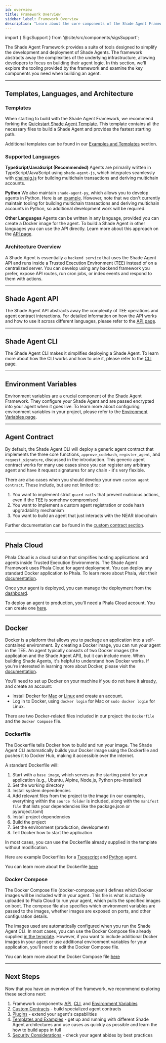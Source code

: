 ```yaml
---
id: overview
title: Framework Overview
sidebar_label: Framework Overview
description: "Learn about the core components of the Shade Agent Framework with a high-level overview of each of its parts."
---
```


import { SigsSupport } from '@site/src/components/sigsSupport';

The Shade Agent Framework provides a suite of tools designed to simplify the development and deployment of Shade Agents. The framework abstracts away the complexities of the underlying infrastructure, allowing developers to focus on building their agent logic. In this section, we'll explore the tooling provided by the framework and examine the key components you need when building an agent.

---

## Templates, Languages, and Architecture 

### Templates

When starting to build with the Shade Agent Framework, we recommend forking the [Quickstart Shade Agent Template](https://github.com/NearDeFi/shade-agent-template). This template contains all the necessary files to build a Shade Agent and provides the fastest starting path.

Additional templates can be found in our [Examples and Templates](../examples/overview.md) section.

### Supported Languages

**TypeScript/JavaScript (Recommended)**
Agents are primarily written in TypeScript/JavaScript using `shade-agent-js`, which integrates seamlessly with [chainsig.js](../../../chain-abstraction/chain-signatures/implementation.md) for building multichain transactions and deriving multichain accounts.

**Python**
We also maintain `shade-agent-py`, which allows you to develop agents in Python. Here is an [example](https://github.com/NearDeFi/shade-python-example/tree/main). However, note that we don't currently maintain tooling for building multichain transactions and deriving multichain accounts in Python, so additional development work will be required.

**Other Languages**
Agents can be written in any language, provided you can create a Docker image for the agent. To build a Shade Agent in other languages you can use the API directly. Learn more about this approach on the [API page](./api.md).

### Architecture Overview

A Shade Agent is essentially a `backend service` that uses the Shade Agent API and runs inside a Trusted Execution Environment (TEE) instead of on a centralized server. You can develop using any backend framework you prefer, expose API routes, run cron jobs, or index events and respond to them with actions. 

---

## Shade Agent API

The Shade Agent API abstracts away the complexity of TEE operations and agent contract interactions. For detailed information on how the API works and how to use it across different languages, please refer to the [API page](./api.md).

---

## Shade Agent CLI

The Shade Agent CLI makes it simplifies deploying a Shade Agent. To learn more about how the CLI works and how to use it, please refer to the [CLI page](./cli.md).

---

## Environment Variables

Environment variables are a crucial component of the Shade Agent Framework. They configure your Shade Agent and are passed encrypted into your agent when it goes live. To learn more about configuring environment variables in your project, please refer to the [Environment Variables page](./environment-variables.md).

---

## Agent Contract

By default, the Shade Agent CLI will deploy a generic agent contract that implements the three core functions, `approve_codehash`, `register_agent`, and `request_signature`, discussed in the introduction. This generic agent contract works for many use cases since you can register any arbitrary agent and have it request signatures for any chain - it's very flexible. 

There are also cases when you should develop your own `custom agent contract`. These include, but are not limited to:
1) You want to implement strict `guard rails` that prevent malicious actions, even if the TEE is somehow compromised
2) You want to implement a custom agent registration or code hash upgradability mechanism
3) You want to build an agent that just interacts with the NEAR blockchain

Further documentation can be found in the [custom contract section](../custom-agent-contract.md).

---

## Phala Cloud

Phala Cloud is a cloud solution that simplifies hosting applications and agents inside Trusted Execution Environments. The Shade Agent Framework uses Phala Cloud for agent deployment. You can deploy any standard Docker application to Phala. To learn more about Phala, visit their [documentation](https://docs.phala.network/phala-cloud/what-is/what-is-phala-cloud).

Once your agent is deployed, you can manage the deployment from the [dashboard](https://cloud.phala.network/dashboard).

To deploy an agent to production, you'll need a Phala Cloud account. You can create one [here](https://cloud.phala.network/register). 

---

## Docker

Docker is a platform that allows you to package an application into a self-contained environment. By creating a Docker image, you can run your agent in the TEE. An agent typically consists of two Docker images (the application and the Shade Agent API), but it can include more. When building Shade Agents, it's helpful to understand how Docker works. If you're interested in learning more about Docker, please visit the [documentation](https://docs.docker.com/get-started/docker-overview/). 

You'll need to set up Docker on your machine if you do not have it already, and create an account:
- Install Docker for [Mac](https://docs.docker.com/desktop/setup/install/mac-install/) or [Linux](https://docs.docker.com/desktop/setup/install/linux/) and create an account.
- Log in to Docker, using `docker login` for Mac or `sudo docker login` for Linux.

There are two Docker-related files included in our project: the `Dockerfile` and the `Docker Compose` file. 

### Dockerfile

The Dockerfile tells Docker how to build and run your image. The Shade Agent CLI automatically builds your Docker image using the Dockerfile and pushes it to Docker Hub, making it accessible over the internet.

A standard Dockerfile will:
1. Start with a `base image`, which serves as the starting point for your application (e.g., Ubuntu, Alpine, Node.js, Python pre-installed)
2. Set the working directory
3. Install system dependencies
4. Add relevant files from the project to the image (in our examples, everything within the `source folder` is included, along with the `manifest file` that lists your dependencies like the package.json or pyproject.toml)
5. Install project dependencies
6. Build the project
7. Set the environment (production, development)
8. Tell Docker how to start the application

In most cases, you can use the Dockerfile already supplied in the template without modification.

Here are example Dockerfiles for a [Typescript](https://github.com/NearDeFi/shade-agent-template/blob/main/Dockerfile) and [Python](https://github.com/NearDeFi/shade-python-example/blob/main/Dockerfile) agent.

You can learn more about the Dockerfile [here](https://docs.docker.com/reference/dockerfile/)

### Docker Compose

The Docker Compose file (docker-compose.yaml) defines which Docker images will be included within your agent. This file is what is actually uploaded to Phala Cloud to run your agent, which pulls the specified images on boot. The compose file also specifies which environment variables are passed to the images, whether images are exposed on ports, and other configuration details.

The images used are automatically configured when you run the Shade Agent CLI. In most cases, you can use the Docker Compose file already supplied [in the template](https://github.com/NearDeFi/shade-agent-template/blob/main/docker-compose.yaml). However, if you want to include additional Docker images in your agent or use additional environment variables for your application, you'll need to edit the Docker Compose file.

You can learn more about the Docker Compose file [here](https://docs.docker.com/reference/compose-file/)

---

## Next Steps

Now that you have an overview of the framework, we recommend exploring these sections next:
1. Framework components: [API](./api.md), [CLI](./cli.md), and [Environment Variables](./environment-variables.md)
2. [Custom Contracts](../custom-agent-contract.md) - build specialized agent contracts
3. [Plugins](../plugins.md) - extend your agent's capabilities
4. [Templates and Examples](../examples/overview.md) - get up and running with different Shade Agent architectures and use cases as quickly as possible and learn the how to build apps in full
4. [Security Considerations](../security.md) - check your agent abides by best practices


<SigsSupport />